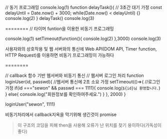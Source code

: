 // 동기 프로그래밍
console.log(1)
    function delayTask(){
        // 3초간 대기 가정
     const delayUntil = Date.now() + 3000;
        while(Date.now() < delayUntil) {}
        console.log(2)
    }
delayTask()
console.log(3)

========
// 타이머 funtion을 이용한 비동기 프로그래밍

console.log(1)
setTimeout(function(){
    console.log(2)
},3000)
console.log(3)

사용자와의 상호작용 및 웹 서버와의 통신에
 Web API(DOM API, Timer function, HTTP Request)를 이용하면
비동기 프로그래밍이 가능하다

========

// callback 함수 기반 웹서버와 비동기 통신
// 웹서버 로그인 처리
function loginUser(id, passwd){
  //웹서버 통신에 2초 소요 가정
setTimeout(()=>{
  //로그인 가정
  if(id ==="sewon" && passwd === 1111){
      console.log(`${id}님 환영합니다.`)
  } else{
      console.log("회원정보를 확인하여주세요.")
  }
}, 2000)
}

loginUser("sewon", 1111)


비동기처리에서 callback지옥을 막기위해 생긴것이 promise
> 이 구조의 코딩을 피해 then을 사용해 오류가 난 위치를 찾기 용이하다(가독성이 좋다)












